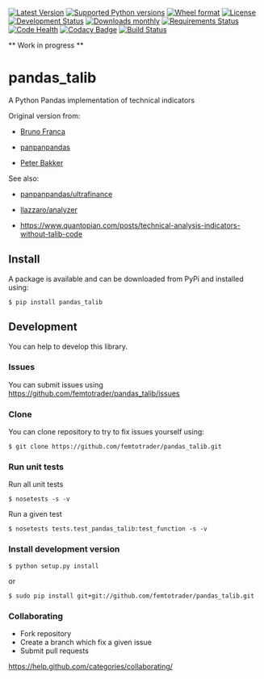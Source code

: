 [![Latest Version](https://img.shields.io/pypi/v/pandas_talib.svg)](https://pypi.python.org/pypi/pandas_talib.svg/)
[![Supported Python versions](https://img.shields.io/pypi/pyversions/pandas_talib.svg)](https://pypi.python.org/pypi/pandas_talib.svg/)
[![Wheel format](https://img.shields.io/pypi/wheel/pandas_talib.svg)](https://pypi.python.org/pypi/pandas_talib.svg/)
[![License](https://img.shields.io/pypi/l/pandas_talib.svg)](https://pypi.python.org/pypi/pandas_talib.svg/)
[![Development Status](https://img.shields.io/pypi/status/pandas_talib.svg)](https://pypi.python.org/pypi/pandas_talib.svg/)
[![Downloads monthly](https://img.shields.io/pypi/dm/pandas_talib.svg)](https://pypi.python.org/pypi/pandas_talib.svg/)
[![Requirements Status](https://requires.io/github/femtotrader/pandas_talib.svg/requirements.svg?branch=master)](https://requires.io/github/femtotrader/pandas_talib.svg/requirements/?branch=master)
[![Code Health](https://landscape.io/github/femtotrader/pandas_talib.svg/master/landscape.svg?style=flat)](https://landscape.io/github/femtotrader/pandas_talib.svg/master)
[![Codacy Badge](https://www.codacy.com/project/badge/)](https://www.codacy.com/app/user/pandas_talib)
[![Build Status](https://travis-ci.org/femtotrader/pandas_talib.svg)](https://travis-ci.org/femtotrader/pandas_talib)


** Work in progress **

# pandas_talib
A Python Pandas implementation of technical indicators

Original version from:

- [Bruno Franca](https://github.com/brunogfranca)

- [panpanpandas](https://github.com/panpanpandas)

- [Peter Bakker](https://www.quantopian.com/users/51d125a71144e60865000044)

See also:

- [panpanpandas/ultrafinance](https://github.com/panpanpandas/ultrafinance)

- [llazzaro/analyzer](https://github.com/llazzaro/analyzer)

- <https://www.quantopian.com/posts/technical-analysis-indicators-without-talib-code>

## Install

A package is available and can be downloaded from PyPi and installed using:

	$ pip install pandas_talib

## Development

You can help to develop this library.

### Issues

You can submit issues using <https://github.com/femtotrader/pandas_talib/issues>

### Clone

You can clone repository to try to fix issues yourself using:

	$ git clone https://github.com/femtotrader/pandas_talib.git

### Run unit tests

Run all unit tests

	$ nosetests -s -v
	
Run a given test

	$ nosetests tests.test_pandas_talib:test_function -s -v

### Install development version

	$ python setup.py install
	
or

	$ sudo pip install git+git://github.com/femtotrader/pandas_talib.git

### Collaborating

- Fork repository
- Create a branch which fix a given issue
- Submit pull requests

<https://help.github.com/categories/collaborating/>